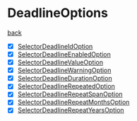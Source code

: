 # DeadlineOptions
[back](../SelectorOptions.md)

- [x] [SelectorDeadlineIdOption](./SelectorDeadlineIdOption.cs)
- [x] [SelectorDeadlineEnabledOption](./SelectorDeadlineEnabledOption.cs)
- [x] [SelectorDeadlineValueOption](./SelectorDeadlineValueOption.cs)
- [x] [SelectorDeadlineWarningOption](./SelectorDeadlineWarningOption.cs)
- [x] [SelectorDeadlineDurationOption](./SelectorDeadlineDurationOption.cs)
- [x] [SelectorDeadlineRepeatedOption](./SelectorDeadlineRepeatedOption.cs)
- [x] [SelectorDeadlineRepeatSpanOption](./SelectorDeadlineRepeatSpanOption.cs)
- [x] [SelectorDeadlineRepeatMonthsOption](./SelectorDeadlineRepeatMonthsOption.cs)
- [x] [SelectorDeadlineRepeatYearsOption](./SelectorDeadlineRepeatYearsOption.cs)
